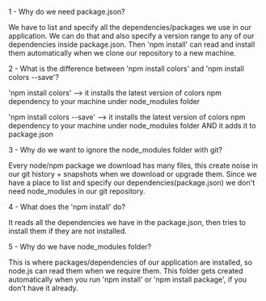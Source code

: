 1 - Why do we need package.json?

We have to list and specify all the dependencies/packages we use in our application. We can do that and also
specify a version range to any of our dependencies inside package.json. Then 'npm install' can read and install them automatically when we clone our repository to a new machine.


2 - What is the difference between 'npm install colors' and 'npm install colors --save'?

'npm install colors' --> it installs the latest version of colors npm dependency to your machine under node_modules folder

'npm install colors --save' --> it installs the latest version of colors npm dependency to your machine under node_modules folder AND it adds it to package.json


3 - Why do we want to ignore the node_modules folder with git?

Every node/npm package we download has many files, this create noise in our git history + snapshots when we
download or upgrade them. Since we have a place to list and specify our dependencies(package.json) we don't need node_modules in our git repository.


4 - What does the 'npm install' do?

It reads all the dependencies we have in the package.json, then tries to install them if they are not installed.


5 - Why do we have node_modules folder?

This is where packages/dependencies of our application are installed, so node.js can read them when we require them. This folder gets created automatically when you run 'npm install' or 'npm install package', if you don't have it already.

